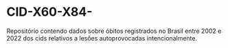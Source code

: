 # CID-X60-X84-
Repositório contendo dados sobre óbitos registrados no Brasil entre 2002 e 2022 dos cids relativos a lesões autoprovocadas intencionalmente.
